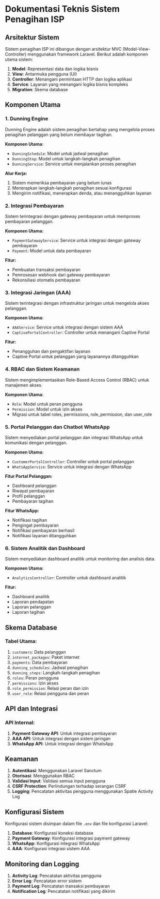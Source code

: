 # Dokumentasi Teknis Sistem Penagihan ISP

## Arsitektur Sistem

Sistem penagihan ISP ini dibangun dengan arsitektur MVC (Model-View-Controller) menggunakan framework Laravel. Berikut adalah komponen utama sistem:

1. **Model**: Representasi data dan logika bisnis
2. **View**: Antarmuka pengguna (UI)
3. **Controller**: Menangani permintaan HTTP dan logika aplikasi
4. **Service**: Layanan yang menangani logika bisnis kompleks
5. **Migration**: Skema database

## Komponen Utama

### 1. Dunning Engine

Dunning Engine adalah sistem penagihan bertahap yang mengelola proses penagihan pelanggan yang belum membayar tagihan.

**Komponen Utama:**
- `DunningSchedule`: Model untuk jadwal penagihan
- `DunningStep`: Model untuk langkah-langkah penagihan
- `DunningService`: Service untuk menjalankan proses penagihan

**Alur Kerja:**
1. Sistem memeriksa pembayaran yang belum lunas
2. Menerapkan langkah-langkah penagihan sesuai konfigurasi
3. Mengirim notifikasi, menerapkan denda, atau menangguhkan layanan

### 2. Integrasi Pembayaran

Sistem terintegrasi dengan gateway pembayaran untuk memproses pembayaran pelanggan.

**Komponen Utama:**
- `PaymentGatewayService`: Service untuk integrasi dengan gateway pembayaran
- `Payment`: Model untuk data pembayaran

**Fitur:**
- Pembuatan transaksi pembayaran
- Pemrosesan webhook dari gateway pembayaran
- Rekonsiliasi otomatis pembayaran

### 3. Integrasi Jaringan (AAA)

Sistem terintegrasi dengan infrastruktur jaringan untuk mengelola akses pelanggan.

**Komponen Utama:**
- `AAAService`: Service untuk integrasi dengan sistem AAA
- `CaptivePortalController`: Controller untuk menangani Captive Portal

**Fitur:**
- Penangguhan dan pengaktifan layanan
- Captive Portal untuk pelanggan yang layanannya ditangguhkan

### 4. RBAC dan Sistem Keamanan

Sistem mengimplementasikan Role-Based Access Control (RBAC) untuk manajemen akses.

**Komponen Utama:**
- `Role`: Model untuk peran pengguna
- `Permission`: Model untuk izin akses
- Migrasi untuk tabel roles, permissions, role_permission, dan user_role

### 5. Portal Pelanggan dan Chatbot WhatsApp

Sistem menyediakan portal pelanggan dan integrasi WhatsApp untuk komunikasi dengan pelanggan.

**Komponen Utama:**
- `CustomerPortalController`: Controller untuk portal pelanggan
- `WhatsAppService`: Service untuk integrasi dengan WhatsApp

**Fitur Portal Pelanggan:**
- Dashboard pelanggan
- Riwayat pembayaran
- Profil pelanggan
- Pembayaran tagihan

**Fitur WhatsApp:**
- Notifikasi tagihan
- Pengingat pembayaran
- Notifikasi pembayaran berhasil
- Notifikasi layanan ditangguhkan

### 6. Sistem Analitik dan Dashboard

Sistem menyediakan dashboard analitik untuk monitoring dan analisis data.

**Komponen Utama:**
- `AnalyticsController`: Controller untuk dashboard analitik

**Fitur:**
- Dashboard analitik
- Laporan pendapatan
- Laporan pelanggan
- Laporan tagihan

## Skema Database

### Tabel Utama:
1. `customers`: Data pelanggan
2. `internet_packages`: Paket internet
3. `payments`: Data pembayaran
4. `dunning_schedules`: Jadwal penagihan
5. `dunning_steps`: Langkah-langkah penagihan
6. `roles`: Peran pengguna
7. `permissions`: Izin akses
8. `role_permission`: Relasi peran dan izin
9. `user_role`: Relasi pengguna dan peran

## API dan Integrasi

### API Internal:
1. **Payment Gateway API**: Untuk integrasi pembayaran
2. **AAA API**: Untuk integrasi dengan sistem jaringan
3. **WhatsApp API**: Untuk integrasi dengan WhatsApp

## Keamanan

1. **Autentikasi**: Menggunakan Laravel Sanctum
2. **Otorisasi**: Menggunakan RBAC
3. **Validasi Input**: Validasi semua input pengguna
4. **CSRF Protection**: Perlindungan terhadap serangan CSRF
5. **Logging**: Pencatatan aktivitas pengguna menggunakan Spatie Activity Log

## Konfigurasi Sistem

Konfigurasi sistem disimpan dalam file `.env` dan file konfigurasi Laravel:

1. **Database**: Konfigurasi koneksi database
2. **Payment Gateway**: Konfigurasi integrasi payment gateway
3. **WhatsApp**: Konfigurasi integrasi WhatsApp
4. **AAA**: Konfigurasi integrasi sistem AAA

## Monitoring dan Logging

1. **Activity Log**: Pencatatan aktivitas pengguna
2. **Error Log**: Pencatatan error sistem
3. **Payment Log**: Pencatatan transaksi pembayaran
4. **Notification Log**: Pencatatan notifikasi yang dikirim